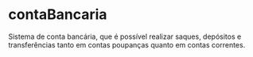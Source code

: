 # contaBancaria
Sistema de conta bancária, que é possível realizar saques, depósitos e transferências tanto em contas poupanças quanto em contas correntes.
